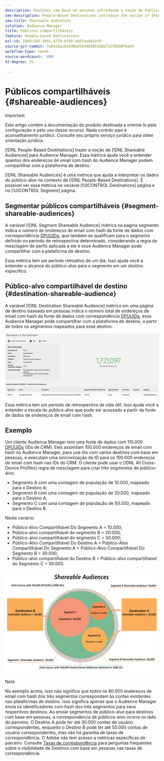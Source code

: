 ```yaml
---
description: Destinos com base em pessoas introduzem a noção de Públicos compartilháveis no Audience Manager. Essa métrica ajuda você a entender quantos dos endereços de email com hash do Audience Manager podem compartilhar com a plataforma de destino.
seo-description: People-Based Destinations introduce the notion of Shareable Audiences to Audience Manager. This metric helps you understand how many of the hashed email addresses Audience Manager can share with the destination platform.
seo-title: Shareable Audiences
solution: Audience Manager
title: Públicos compartilháveis
feature: People-based Destinations
exl-id: 2860c105-1091-4779-bf40-e66faa941af0
source-git-commit: fe01ebac8c0d0ad3630d3853e0bf32f0b00f6a44
workflow-type: tm+mt
source-wordcount: '490'
ht-degree: 1%

---
```


# Públicos compartilháveis {#shareable-audiences}

>[!IMPORTANT]
>Este artigo contém a documentação do produto destinada a orientá-lo pela configuração e pelo uso desse recurso. Nada contido aqui é aconselhamento jurídico. Consulte seu próprio serviço jurídico para obter orientação jurídica.

[!DNL People-Based Destinations] trazer a noção de [!DNL Shareable Audiences] para Audience Manager. Essa métrica ajuda você a entender quantos dos endereços de email com hash do Audience Manager podem compartilhar com a plataforma de destino.

[!DNL Shareable Audiences] é uma métrica que ajuda a interpretar os dados do público-alvo no contexto de [!DNL People-Based Destinations]. É possível ver essa métrica na variável [!UICONTROL Destinations] página e no [!UICONTROL Segment] página.

## Segmentar públicos compartilháveis {#segment-shareable-audiences}

A variável [!DNL Segment Shareable Audience] métrica na página segmento indica o número de endereços de email com hash da fonte de dados com correspondência [DPUUIDs](../../reference/ids-in-aam.md), que também se qualificam para o segmento definido no período de retrospectiva determinado, considerando a regra de mesclagem de perfis aplicada a ele e esse Audience Manager pode compartilhar com a plataforma de destino.

Essa métrica tem um período retroativo de um dia. Isso ajuda você a entender o alcance do público-alvo para o segmento em um destino específico.

## Público-alvo compartilhável de destino {#destination-shareable-audience}

A variável [!DNL Destination Shareable Audience] métrica em uma página de destino baseada em pessoas indica o número total de endereços de email com hash da fonte de dados com correspondência [DPUUIDs](../../reference/ids-in-aam.md), esse Audience Manager pode compartilhar com a plataforma de destino, a partir de todos os segmentos mapeados para esse destino.

![públicos-alvo compartilháveis](assets/dest-shareable-audiences.png)

Essa métrica tem um período de retrospectiva de vida útil. Isso ajuda você a entender a escala do público-alvo que pode ser acessado a partir da fonte de dados de endereços de email com hash.

## Exemplo

Um cliente Audience Manager tem uma fonte de dados com 110.000 [DPUUIDs](../../reference/ids-in-aam.md) (IDs de CRM). Eles assimilam 100.000 endereços de email com hash no Audience Manager, para usá-los com vários destinos com base em pessoas, e executam uma sincronização de ID para os 100.000 endereços de email com hash nas IDs do CRM. O cliente pode usar o [!DNL All Cross-Device Profiles] regra de mesclagem para criar três segmentos de público-alvo:

* Segmento A com uma contagem de população de 10.000, mapeado para o Destino A;
* Segmento B com uma contagem de população de 20.000, mapeado para o Destino A;
* Segmento C com uma contagem de população de 50.000, mapeado para o Destino B.

Neste cenário:

* Público-Alvo Compartilhável Do Segmento A = 10.000;
* Público-alvo compartilhável do segmento B = 20.000;
* Público-alvo compartilhável do segmento C = 50.000;
* Público-Alvo Compartilhável Do Destino A = Público-Alvo Compartilhável Do Segmento A + Público-Alvo Compartilhável Do Segmento B = 30.000;
* Público-alvo compartilhável do Destino B = Público-alvo compartilhável do Segmento C = 50.000.

![diagrama-públicos-compartilháveis](assets/shareable-audiences.png)

>[!NOTE]
>
>No exemplo acima, isso não significa que todos os 80.000 endereços de email com hash dos três segmentos correspondam às contas existentes nas plataformas de destino. Isso significa apenas que o Audience Manager envia os identificadores com hash dos três segmentos para seus respectivos destinos. Ao enviar segmentos de público-alvo para destinos com base em pessoas, a correspondência de públicos-alvo ocorre no lado do parceiro. O Destino A pode ter até 30.000 contas de usuário correspondentes, enquanto o Destino B pode ter até 50.000 contas de usuário correspondentes, mas não há garantia de taxas de correspondência. O Adobe não tem acesso a métricas específicas do parceiro. Consulte [Taxas de correspondência](../../faq/faq-people-based-destinations.md#match-rates) para perguntas frequentes sobre a visibilidade de Destinos com base em pessoas nas taxas de correspondência.
